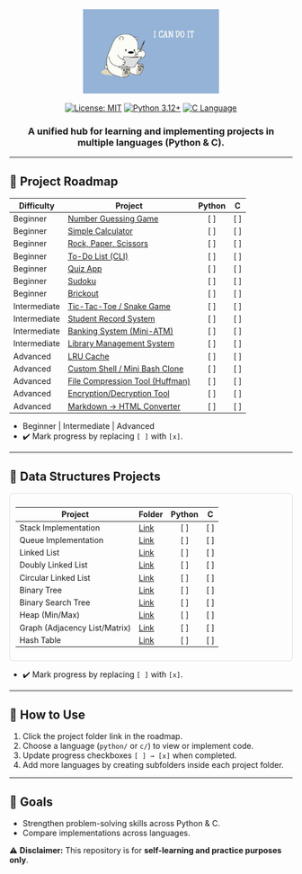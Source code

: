 <div align="center">

<img src="assets/icdi.jpg" alt="PersonalHub Illustration" height="150" style="max-width: 100%;"/>

[![License: MIT](https://img.shields.io/badge/License-MIT-yellow.svg)](https://opensource.org/licenses/MIT)
[![Python 3.12+](https://img.shields.io/badge/python-3.12+-blue.svg)](https://www.python.org/downloads/)
[![C Language](https://img.shields.io/badge/C-Standard-red.svg)](https://en.wikipedia.org/wiki/C_(programming_language))

<h3>A unified hub for learning and implementing projects in <b>multiple languages</b> (Python & C).</h3>
</div>

---

## 🔹 Project Roadmap
| Difficulty   | Project                                                         | Python |   C  |
| ------------ | --------------------------------------------------------------- | :----: | :--: |
| Beginner     | [Number Guessing Game](projects/number_guessing_game)           |  \[ ]  | \[ ] |
| Beginner     | [Simple Calculator](projects/simple_calculator)                 |  \[ ]  | \[ ] |
| Beginner     | [Rock, Paper, Scissors](projects/rock_paper_scissors)           |  \[ ]  | \[ ] |
| Beginner     | [To-Do List (CLI)](projects/todo_list)                          |  \[ ]  | \[ ] |
| Beginner     | [Quiz App](projects/quiz_app)                                   |  \[ ]  | \[ ] |
| Beginner     | [Sudoku](projects/sudoku)                                       |  \[ ]  | \[ ] |
| Beginner     | [Brickout](projects/brickout)                                   |  \[ ]  | \[ ] |
| Intermediate | [Tic-Tac-Toe / Snake Game](projects/tic_tac_toe)                |  \[ ]  | \[ ] |
| Intermediate | [Student Record System](projects/student_record_system)         |  \[ ]  | \[ ] |
| Intermediate | [Banking System (Mini-ATM)](projects/banking_system)            |  \[ ]  | \[ ] |
| Intermediate | [Library Management System](projects/library_management_system) |  \[ ]  | \[ ] |
| Advanced     | [LRU Cache](projects/lru_cache)                                 |  \[ ]  | \[ ] |
| Advanced     | [Custom Shell / Mini Bash Clone](projects/custom_shell)         |  \[ ]  | \[ ] |
| Advanced     | [File Compression Tool (Huffman)](projects/file_compression)    |  \[ ]  | \[ ] |
| Advanced     | [Encryption/Decryption Tool](projects/encryption_tool)          |  \[ ]  | \[ ] |
| Advanced     | [Markdown → HTML Converter](projects/markdown_converter)        |  \[ ]  | \[ ] |



- Beginner | Intermediate | Advanced  
- ✔️ Mark progress by replacing `[ ]` with `[x]`.
---

## 🔹 Data Structures Projects

<div style="overflow-x: auto; padding: 10px; border: 1px solid #ddd; border-radius: 6px;">

| Project                     | Folder                                   | Python | C |
| ---------------------------- | ---------------------------------------- | :----: | :-: |
| Stack Implementation         | [Link](projects/stack/)                   | [ ]    | [ ] |
| Queue Implementation         | [Link](projects/queue/)                   | [ ]    | [ ] |
| Linked List                  | [Link](projects/linked_list/)             | [ ]    | [ ] |
| Doubly Linked List           | [Link](projects/doubly_linked_list/)     | [ ]    | [ ] |
| Circular Linked List         | [Link](projects/circular_linked_list/)   | [ ]    | [ ] |
| Binary Tree                  | [Link](projects/binary_tree/)            | [ ]    | [ ] |
| Binary Search Tree           | [Link](projects/bst/)                     | [ ]    | [ ] |
| Heap (Min/Max)               | [Link](projects/heap/)                    | [ ]    | [ ] |
| Graph (Adjacency List/Matrix)| [Link](projects/graph/)                   | [ ]    | [ ] |
| Hash Table                   | [Link](projects/hash_table/)              | [ ]    | [ ] |

</div>

- ✔️ Mark progress by replacing `[ ]` with `[x]`.
---
## 🔹 How to Use

1. Click the project folder link in the roadmap.
2. Choose a language (`python/` or `c/`) to view or implement code.
3. Update progress checkboxes `[ ] → [x]` when completed.
4. Add more languages by creating subfolders inside each project folder.

---

## 🔹 Goals

- Strengthen problem-solving skills across Python & C.
- Compare implementations across languages.

⚠️ **Disclaimer:** This repository is for **self-learning and practice purposes only**.  
